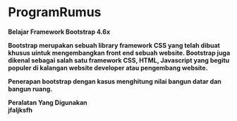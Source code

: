 # ProgramRumus

<b>Belajar Framework Bootstrap 4.6x<b>

Bootstrap merupakan sebuah library framework CSS yang telah dibuat khusus uintuk mengembangkan front end sebuah website. Bootstrap juga dikenal sebagai salah satu framework CSS, HTML, Javascript yang begitu populer di kalangan website developer atau pengembang website.

Penerapan bootstrap dengan kasus menghitung nilai bangun datar dan bangun ruang.

<b>Peralatan Yang Digunakan</b><br>
jfaljksfh
